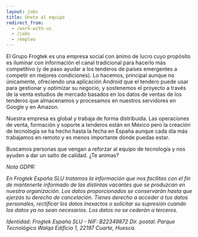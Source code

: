 ```yaml
---
layout: jobs
title: Únete al equipo
redirect_from:
  - /work-with-us
  - /jobs
  - /empleo
---
```

El Grupo Frogtek es una empresa social con ánimo de lucro cuyo propósito es iluminar con información el canal tradicional para hacerlo más competitivo (y de paso ayudar a los tenderos de países emergentes a competir en mejores condiciones). Lo hacemos, principal aunque no únicamente, ofreciendo una aplicación Android que el tendero puede usar para gestionar y optimizar su negocio, y sostenemos el proyecto a través de la venta estudios de mercado basados en los datos de ventas de los tenderos que almacenamos y procesamos en nuestros servidores en Google y en Amazon.

Nuestra empresa es global y trabaja de forma distribuida. Las operaciones de venta, formación y soporte a tenderos están en México pero la creación de tecnología se ha hecho hasta la fecha en España aunque cada día más trabajamos en remoto y es menos importante dónde puedas estar. 

Buscamos personas que vengan a reforzar al equipo de tecnología y nos ayuden a dar un salto de calidad. ¿Te animas?

*Nota GDPR:* 

*En Frogtek España SLU tratamos la información que nos facilitas con el fin de mantenerte informado de las distintas vacantes que se produzcan en nuestra organización. Los datos proporcionados se conservarán hasta que ejerzas tu derecho de cancelación. Tienes derecho a acceder a tus datos personales, rectificar los datos inexactos o solicitar su supresión cuando los datos ya no sean necesarios. Los datos no se cederán a terceros.*

*Identidad: Frogtek España SLU - NIF: B22349872  Dir. postal: Parque Tecnológico Walqa Edificio 1, 22197 Cuarte, Huesca.*
